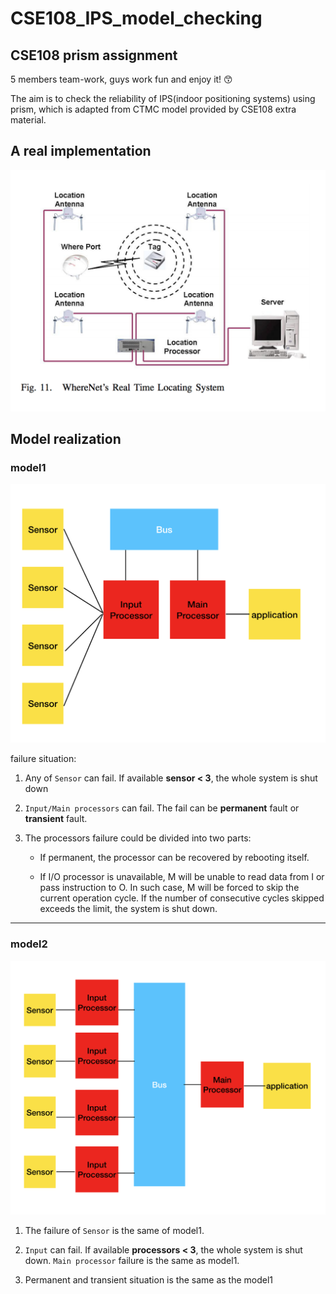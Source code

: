 # CSE108_IPS_model_checking

## CSE108 prism assignment

5 members team-work, guys work fun and enjoy it! 😙

The aim is to check the reliability of IPS(indoor positioning systems) using prism, which is adapted from CTMC model provided by CSE108 extra material.

## A real implementation
![](./Pan/real_implementation.png)


## Model realization

### model1

![](./Pan/model1.png)

failure situation:

1. Any of `Sensor` can fail.  If available **sensor < 3**, the whole system is shut down

2. `Input/Main processors` can fail.  The fail can be **permanent** fault or **transient** fault.

3. The processors failure could be divided into two parts:

    - If permanent, the processor can be recovered by rebooting itself.  

    - If I/O processor is unavailable, M will be unable to read data from I or pass instruction to O.  In such case, M will be forced to skip the current operation cycle.  If the number of consecutive cycles skipped exceeds the limit, the system is shut down.

-----

### model2

![](./Pan/model2.png)


1. The failure of `Sensor` is the same of model1.

2. `Input` can fail. If available **processors < 3**, the whole system is shut down. `Main processor` failure is the same as model1.

3. Permanent and transient situation is the same as the model1
